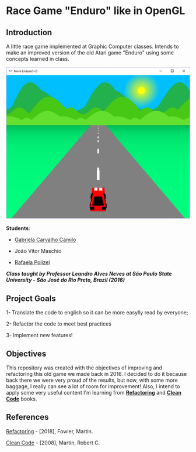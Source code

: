 # Race Game "Enduro" like in OpenGL

## Introduction

A little race game implemented at Graphic Computer classes. Intends to make an improved version of the old Atari game "Enduro" using some concepts learned in class.


![screenshot](enduro.png)

**Students**:

* [Gabriela Carvalho Camilo](https://github.com/gabcamilo/)

* João Vitor Maschio

* [Rafaela Polizel](https://github.com/polizelr/)

***Class taught by Professor Leandro Alves Neves at São Paulo State University - São José do Rio Preto, Brazil (2016)***

## Project Goals

1- Translate the code to english so it can be more easylly read by everyone;

2- Refactor the code to meet best practices

3- Implement new features!

## Objectives

This repository was created with the objectives of improving and refactoring this old game we made back in 2016. I decided to do it because back there we were very proud of the results, but now, with some more baggage, I really can see a lot of room for improvement!
Also, I intend to apply some very useful content I'm learning from **[Refactoring](https://www.amazon.com/Refactoring-Improving-Existing-Addison-Wesley-Signature-ebook/dp/B07LCM8RG2/ref=sr_1_1?dchild=1&keywords=refactoring&qid=1587301828&sr=8-1)** and **[Clean Code](https://www.amazon.com/Clean-Code-Handbook-Software-Craftsmanship-ebook/dp/B001GSTOAM/ref=sr_1_1?dchild=1&keywords=clean+code&qid=1587301853&sr=8-1)** books.

## References

[Refactoring](https://www.amazon.com/Refactoring-Improving-Existing-Addison-Wesley-Signature-ebook/dp/B07LCM8RG2/ref=sr_1_1?dchild=1&keywords=refactoring&qid=1587301828&sr=8-1) - [2018], Fowler, Martin.

[Clean Code](https://www.amazon.com/Clean-Code-Handbook-Software-Craftsmanship-ebook/dp/B001GSTOAM/ref=sr_1_1?dchild=1&keywords=clean+code&qid=1587301853&sr=8-1) - [2008], Martin, Robert C.
